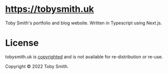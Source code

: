 # https://tobysmith.uk

Toby Smith's portfolio and blog website. Written in Typescript using Next.js.

# License

tobysmith.uk is [copyrighted](./LICENSE.md) and is not available for re-distribution or re-use.

Copyright © 2022 Toby Smith.
